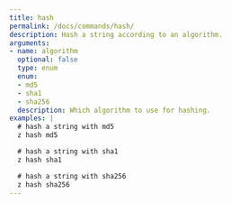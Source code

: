 ```yaml
---
title: hash
permalink: /docs/commands/hash/
description: Hash a string according to an algorithm.
arguments:
- name: algorithm
  optional: false
  type: enum
  enum:
  - md5
  - sha1
  - sha256
  description: Which algorithm to use for hashing.
examples: |
  # hash a string with md5
  z hash md5

  # hash a string with sha1
  z hash sha1

  # hash a string with sha256
  z hash sha256
---
```

